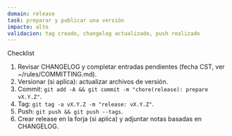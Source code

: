 ```yaml
---
domain: release
task: preparar y publicar una versión
impacto: alto
validacion: tag creado, changelog actualizado, push realizado
---
```


Checklist
1) Revisar CHANGELOG y completar entradas pendientes (fecha CST, ver ~/rules/COMMITTING.md).
2) Versionar (si aplica): actualizar archivos de versión.
3) Commit: `git add -A && git commit -m "chore(release): prepare vX.Y.Z"`.
4) Tag: `git tag -a vX.Y.Z -m "release: vX.Y.Z"`.
5) Push: `git push && git push --tags`.
6) Crear release en la forja (si aplica) y adjuntar notas basadas en CHANGELOG.

